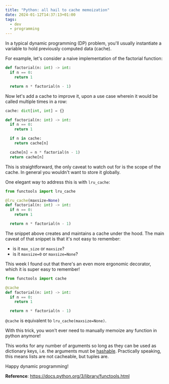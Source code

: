 ```yaml
---
title: "Python: all hail to cache memoization"
date: 2024-01-12T14:37:13+01:00
tags:
  - dev
  - programming
---
```


In a typical dynamic programming (DP) problem, you'll usually instantiate a
variable to hold previously computed data (cache).

<!--more-->

For example, let's consider a naive implementation of the factorial function:

```python
def factorial(n: int) -> int:
  if n == 0:
    return 1

  return n * factorial(n - 1)
```

Now let's add a cache to improve it, upon a use case wherein it would be called
multiple times in a row:

```python
cache: dict[int, int] = {}

def factorial(n: int) -> int:
  if n == 0:
    return 1

  if n in cache:
    return cache[n]

  cache[n] = n * factorial(n - 1)
  return cache[n]
```

This is straightforward, the only caveat to watch out for is the scope of the
cache. In general you wouldn't want to store it globally.

One elegant way to address this is with `lru_cache`:

```python
from functools import lru_cache

@lru_cache(maxsize=None)
def factorial(n: int) -> int:
  if n == 0:
    return 1

  return n * factorial(n - 1)
```

The snippet above creates and maintains a cache under the hood. The main caveat
of that snippet is that it's not easy to remember:

- is it `max_size` or `maxsize`?
- is it `maxsize=0` or `maxsize=None`?

This week I found out that there's an even more ergonomic decorator, which it is
super easy to remember!

```python
from functools import cache

@cache
def factorial(n: int) -> int:
  if n == 0:
    return 1

  return n * factorial(n - 1)
```

`@cache` is equivalent to `lru_cache(maxsize=None)`.

With this trick, you won't ever need to manually memoize any function in python
anymore!

This works for any number of arguments so long as they can be used as
dictionary keys, i.e. the arguments must be
[hashable](https://docs.python.org/3/glossary.html#term-hashable). Practically
speaking, this means lists are not cacheable, but tuples are.

Happy dynamic programming!


**Reference**: https://docs.python.org/3/library/functools.html
